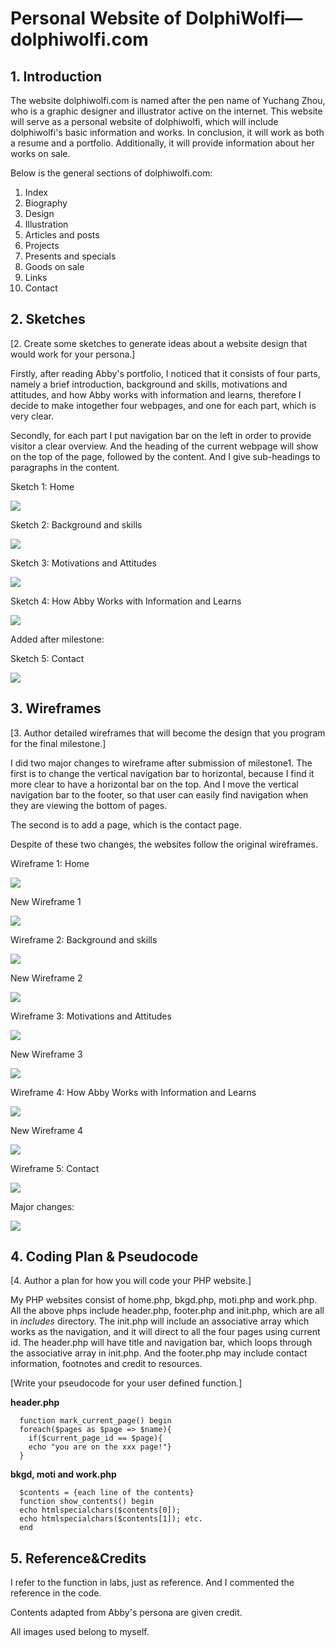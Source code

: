 

# Personal Website of DolphiWolfi—dolphiwolfi.com

## 1. Introduction

The website dolphiwolfi.com is named after the pen name of Yuchang Zhou, who is a graphic designer and illustrator active on the internet. This website will serve as a personal website of dolphiwolfi, which will include dolphiwolfi's basic information and works. In conclusion, it will work as both a resume and a portfolio. Additionally, it will provide information about her works on sale.

Below is the general sections of dolphiwolfi.com:
1. Index
2. Biography
3. Design
4. Illustration
5. Articles and posts
6. Projects
7. Presents and specials
8. Goods on sale
9. Links
10. Contact

## 2. Sketches

[2. Create some sketches to generate ideas about a website design that would work for your persona.]

Firstly, after reading Abby's portfolio, I noticed that it consists of four parts, namely a brief introduction, background and skills, motivations and attitudes, and how Abby works with information and learns, therefore I decide to make intogether four webpages, and one for each part, which is very clear.

Secondly, for each part I put navigation bar on the left in order to provide visitor a clear overview. And the heading of the current webpage will show on the top of the page, followed by the content. And I give sub-headings to paragraphs in the content.

Sketch 1: Home

![](sketch1_home.jpg)

Sketch 2: Background and skills

![](sketch2_bkgd.jpg)

Sketch 3: Motivations and Attitudes

![](sketch3_moti.jpg)

Sketch 4: How Abby Works with Information and Learns

![](sketch4_work.jpg)

Added after milestone:

Sketch 5: Contact

![](sketch5_contact.jpg)

## 3. Wireframes

[3. Author detailed wireframes that will become the design that you program for the final milestone.]

I did two major changes to wireframe after submission of milestone1.
The first is to change the vertical navigation bar to horizontal, because I find it more clear to have a horizontal bar on the top. And I move the vertical navigation bar to the footer, so that user can easily find navigation when they are viewing the bottom of pages.

The second is to add a page, which is the contact page.

Despite of these two changes, the websites follow the original wireframes.

Wireframe 1: Home

![](wireframe1_home.jpg)

New Wireframe 1

![](wireframe_home_new.jpg)

Wireframe 2: Background and skills

![](wireframe2_bkgd.jpg)

New Wireframe 2

![](wireframe_bkgd_new.jpg)

Wireframe 3: Motivations and Attitudes

![](wireframe3_moti.jpg)

New Wireframe 3

![](wireframe_moti_new.jpg)

Wireframe 4: How Abby Works with Information and Learns

![](wireframe4_work.jpg)

New Wireframe 4

![](wireframe_work_new.jpg)

Wireframe 5: Contact

![](wireframe_contact.jpg)

Major changes:

![](wireframe_change_new.jpg)

## 4. Coding Plan & Pseudocode

[4. Author a plan for how you will code your PHP website.]

My PHP websites consist of home.php, bkgd.php, moti.php and work.php. All the above phps include header.php, footer.php and init.php, which are all in *includes* directory. The init.php will include an associative array which works as the navigation, and it will direct to all the four pages using current id. The header.php will have title and navigation bar, which loops through the associative array in init.php. And the footer.php may include contact information, footnotes and credit to resources.

[Write your pseudocode for your user defined function.]


**header.php**

      function mark_current_page() begin
      foreach($pages as $page => $name){
        if($current_page_id == $page){
        echo "you are on the xxx page!"}
      }

**bkgd, moti and work.php**

      $contents = {each line of the contents}
      function show_contents() begin
      echo htmlspecialchars($contents[0]);
      echo htmlspecialchars($contents[1]); etc.
      end

## 5. Reference&Credits

I refer to the function in labs, just as reference. And I commented the reference in the code.

Contents adapted from Abby's persona are given credit.

All images used belong to myself.
